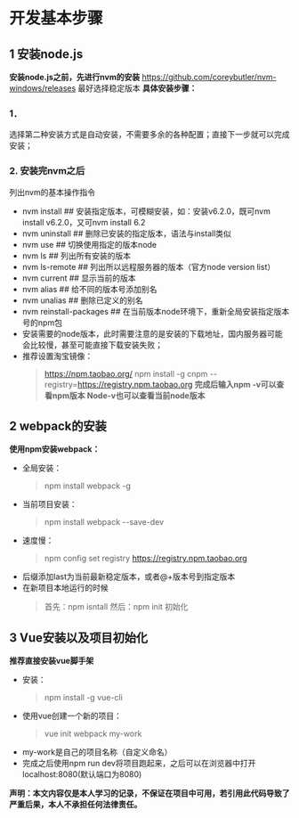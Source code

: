 # 开发基本步骤
## 1	安装node.js
**安装node.js之前，先进行nvm的安装**
	https://github.com/coreybutler/nvm-windows/releases 
	最好选择稳定版本
**具体安装步骤：**
### 1． 
选择第二种安装方式是自动安装，不需要多余的各种配置；直接下一步就可以完成安装；
### 2. 安装完nvm之后
列出nvm的基本操作指令
+ nvm install ## 安装指定版本，可模糊安装，如：安装v6.2.0，既可nvm install v6.2.0，又可nvm install 6.2
+ nvm uninstall ## 删除已安装的指定版本，语法与install类似
+ nvm use ## 切换使用指定的版本node
+ nvm ls ## 列出所有安装的版本
+ nvm ls-remote ## 列出所以远程服务器的版本（官方node version list）
+ nvm current ## 显示当前的版本
+ nvm alias ## 给不同的版本号添加别名
+ nvm unalias ## 删除已定义的别名
+ nvm reinstall-packages ## 在当前版本node环境下，重新全局安装指定版本号的npm包
+ 安装需要的node版本，此时需要注意的是安装的下载地址，国内服务器可能会比较慢，甚至可能直接下载安装失败；
+ 推荐设置淘宝镜像：
	>https://npm.taobao.org/
	>npm install -g cnpm --registry=https://registry.npm.taobao.org
**完成后输入npm -v可以查看npm版本**
**Node-v也可以查看当前node版本**
## 2	webpack的安装
**使用npm安装webpack：**
+ 全局安装：
	>npm install webpack -g
+ 当前项目安装：
	>npm install webpack --save-dev
+ 速度慢：
	>npm config set registry https://registry.npm.taobao.org
+ 后缀添加last为当前最新稳定版本，或者@+版本号到指定版本
+ 在新项目本地运行的时候
	>首先：npm isntall 
	>然后：npm init 初始化
## 3	Vue安装以及项目初始化
**推荐直接安装vue脚手架**
+ 安装：
	>npm install -g vue-cli
+ 使用vue创建一个新的项目：
	>vue init webpack my-work
+ my-work是自己的项目名称（自定义命名）
+ 完成之后使用npm run dev将项目跑起来，之后可以在浏览器中打开localhost:8080(默认端口为8080)


**声明：本文内容仅是本人学习的记录，不保证在项目中可用，若引用此代码导致了严重后果，本人不承担任何法律责任。**
